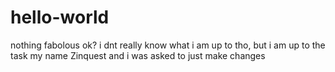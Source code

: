 # hello-world
nothing fabolous
ok? i dnt really know what i am up to tho, but i am up to the task 
my name Zinquest and i was asked to just make changes
